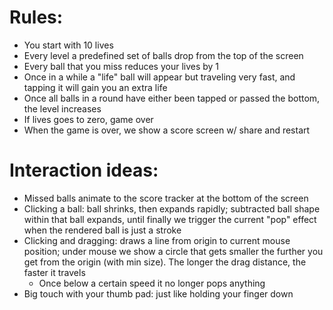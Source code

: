 # Rules:
- You start with 10 lives
- Every level a predefined set of balls drop from the top of the screen
- Every ball that you miss reduces your lives by 1
- Once in a while a "life" ball will appear but traveling very fast, and tapping it will gain you an extra life
- Once all balls in a round have either been tapped or passed the bottom, the level increases
- If lives goes to zero, game over
- When the game is over, we show a score screen w/ share and restart

# Interaction ideas:
- Missed balls animate to the score tracker at the bottom of the screen
- Clicking a ball: ball shrinks, then expands rapidly; subtracted ball shape within that ball expands, until finally we trigger the current "pop" effect when the rendered ball is just a stroke
- Clicking and dragging: draws a line from origin to current mouse position; under mouse we show a circle that gets smaller the further you get from the origin (with min size). The longer the drag distance, the faster it travels
  - Once below a certain speed it no longer pops anything
- Big touch with your thumb pad: just like holding your finger down
